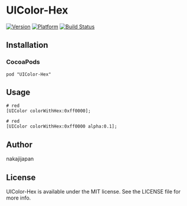 # UIColor-Hex

[![Version](http://cocoapod-badges.herokuapp.com/v/UIColor-Hex/badge.png)](http://cocoadocs.org/docsets/UIColor-Hex)
[![Platform](http://cocoapod-badges.herokuapp.com/p/UIColor-Hex/badge.png)](http://cocoadocs.org/docsets/UIColor-Hex)
[![Build Status](https://travis-ci.org/nakajijapan/UIColor-Hex.png?branch=master)](https://travis-ci.org/nakajijapan/UIColor-Hex)

## Installation

### CocoaPods

```
pod "UIColor-Hex"
```

## Usage

```
# red
[UIColor colorWithHex:0xff0000];

# red
[UIColor colorWithHex:0xff0000 alpha:0.1];
```

## Author

nakajijapan

## License

UIColor-Hex is available under the MIT license. See the LICENSE file for more info.

